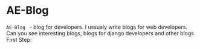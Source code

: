 # AE-Blog
`AE-Blog ` - blog for developers. I ussualy write blogs for web developers. Can you see interesting blogs, blogs for django developers and other blogs 
First Step:
